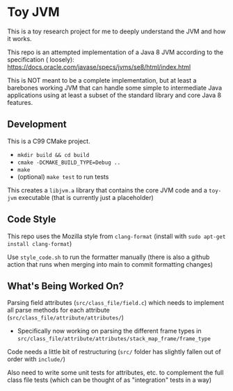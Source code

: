 # Toy JVM

This is a toy research project for me to deeply understand the JVM and how it works.

This repo is an attempted implementation of a Java 8 JVM according to the specification (
loosely): https://docs.oracle.com/javase/specs/jvms/se8/html/index.html

This is NOT meant to be a complete implementation, but at least a barebones working JVM that can handle some simple to
intermediate Java applications using at least a subset of the standard library and core Java 8 features.

## Development
This is a C99 CMake project. 

* `mkdir build && cd build`
* `cmake -DCMAKE_BUILD_TYPE=Debug ..`
* `make`
* (optional) `make test` to run tests

This creates a `libjvm.a` library that contains the core JVM code and a `toy-jvm` executable (that is currently just a placeholder)

## Code Style
This repo uses the Mozilla style from `clang-format` (install with `sudo apt-get install clang-format`)

Use `style_code.sh` to run the formatter manually (there is also a github action that runs when merging into main to commit formatting changes)

## What's Being Worked On?
Parsing field attributes (`src/class_file/field.c`) which needs to implement all parse methods for each attribute (`src/class_file/attribute/attributes/`)
* Specifically now working on parsing the different frame types in `src/class_file/attribute/attributes/stack_map_frame/frame_type`

Code needs a little bit of restructuring (`src/` folder has slightly fallen out of order with `include/`)

Also need to write some unit tests for attributes, etc. to complement the full class file tests (which can be thought of as "integration" tests in a way)
